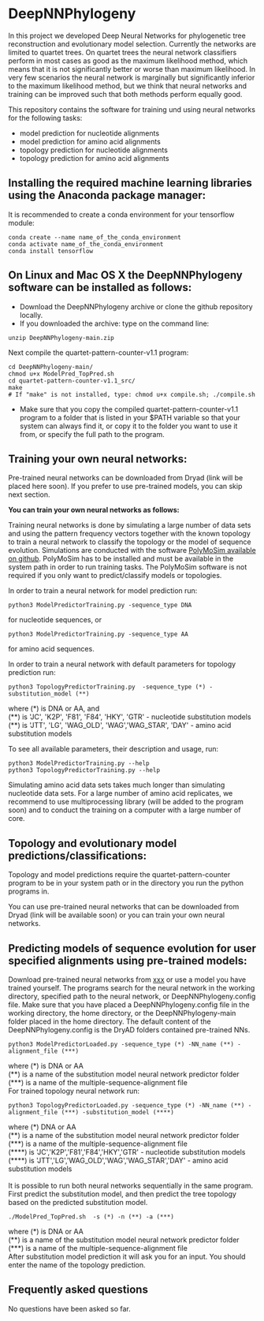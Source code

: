 # DeepNNPhylogeny
In this project we developed Deep Neural Networks for phylogenetic tree reconstruction and evolutionary model selection. Currently the networks are limited to quartet trees. On quartet trees the neural network classifiers perform in most cases as good as the maximum likelihood method, which means that it is not significantly better or worse than maximum likelihood.
In very few scenarios the neural network is marginally but significantly inferior to the maximum likelihood method, but we think that neural networks and training can be improved such that both methods perform equally good.<br>

This repository contains the software for training und using neural networks for the following tasks:
- model prediction for nucleotide alignments
- model prediction for amino acid alignments
- topology prediction for nucleotide alignments
- topology prediction for amino acid alignments

## Installing the required machine learning libraries using the Anaconda package manager:
It is recommended to create a conda environment for your tensorflow module: 
```
conda create --name name_of_the_conda_environment 
conda activate name_of_the_conda_environment
conda install tensorflow

```

## On Linux and Mac OS X the DeepNNPhylogeny software can be installed as follows:

- Download the DeepNNPhylogeny archive or clone the github repository locally.
- If you downloaded the archive: type on the command line:
```
unzip DeepNNPhylogeny-main.zip
```
Next compile the quartet-pattern-counter-v1.1 program:
```
cd DeepNNPhylogeny-main/
chmod u+x ModelPred_TopPred.sh
cd quartet-pattern-counter-v1.1_src/
make
# If "make" is not installed, type: chmod u+x compile.sh; ./compile.sh
```
- Make sure that you copy the compiled quartet-pattern-counter-v1.1 program to a folder that is listed in your $PATH variable so that your system can always find it, or copy it to the folder you want to use it from, or specify the full path to the program.

## Training your own neural networks:

Pre-trained neural networks can be downloaded from Dryad (link will be placed here soon). If you prefer to use pre-trained models, you can skip next section.<br>

**You can train your own neural networks as follows:<br>**

Training neural networks is done by simulating a large number of data sets and using the pattern frequency vectors together with the known topology
to train a neural network to classify the topology or the model of sequence evolution. Simulations are conducted with the software [PolyMoSim available on github](https://github.com/cmayer/PolyMoSim). PolyMoSim has to be installed and must be available in the system path in order to run training tasks. The PolyMoSim software is not required if you only want to predict/classify models or topologies.

In order to train a neural network for model prediction run:
```
python3 ModelPredictorTraining.py -sequence_type DNA
```
for nucleotide sequences,
or 
```
python3 ModelPredictorTraining.py -sequence_type AA
```
for amino acid sequences. 

In order to train a neural network with default parameters for topology prediction run:
```
python3 TopologyPredictorTraining.py  -sequence_type (*) -substitution_model (**)
```
where (\*) is DNA or AA, and <br />
(\*\*) is 'JC', 'K2P', 'F81', 'F84', 'HKY', 'GTR' - nucleotide substitution models <br />
(\*\*) is 'JTT', 'LG', 'WAG_OLD', 'WAG','WAG_STAR', 'DAY' - amino acid substitution models


To see all available parameters, their description and usage, run: 
```
python3 ModelPredictorTraining.py --help
python3 TopologyPredictorTraining.py --help
```

Simulating amino acid data sets takes much longer than simulating nucleotide data sets.
For a large number of amino acid replicates, we recommend to use multiprocessing library (will be added to the program soon) and to conduct the training on a computer with a large number of core. 


## Topology and evolutionary model predictions/classifications:

Topology and model predictions require the quartet-pattern-counter program to be in your system path or in the directory you run the python programs in.

You can use pre-trained neural networks that can be downloaded from Dryad (link will be available soon) or you can train your own neural networks.

## Predicting models of sequence evolution for user specified alignments using pre-trained models: 

Download pre-trained neural networks from [xxx](https://www.dryadcom) or use a model you have trained yourself.
The programs search for the neural network in the working directory, specified path to the neural network, or DeepNNPhylogeny.config file.
Make sure that you have placed a DeepNNPhylogeny.config file in the working directory, the home directory, or the DeepNNPhylogeny-main folder placed in the home directory. 
The default content of the DeepNNPhylogeny.config is the DryAD folders contained pre-trained NNs. 

```
python3 ModelPredictorLoaded.py -sequence_type (*) -NN_name (**) -alignment_file (***)
```
where (\*) is DNA or AA <br>
(\*\*)  is a name of the substitution model neural network predictor folder  <br>
(\*\*\*) is a name of the multiple-sequence-alignment file <br>
For trained topology neural network run: 
```
python3 TopologyPredictorLoaded.py -sequence_type (*) -NN_name (**) -alignment_file (***) -substitution_model (****)
```
where (\*) DNA or AA <br />
(\*\*) is a name of the substitution model neural network predictor folder  <br />
(\*\*\*) is a name of the multiple-sequence-alignment file <br />
(\*\*\*\*) is 'JC','K2P','F81','F84','HKY','GTR' - nucleotide substitution models <br />
(\*\*\*\*) is 'JTT','LG','WAG_OLD','WAG','WAG_STAR','DAY' - amino acid substitution models <br />
<br />
It is possible to run both neural networks sequentially in the same program. <br />
First predict the substitution model, and then 
predict the tree topology based on the predicted substitution model. 
```
./ModelPred_TopPred.sh  -s (*) -n (**) -a (***) 
```
where (\*) is DNA or AA <br />
(\*\*) is a name of the substitution model neural network predictor folder  <br />
(\*\*\*) is a name of the multiple-sequence-alignment file <br />
After substitution model prediction it will ask you for an input. You should enter the name of the topology prediction.


## Frequently asked questions <a id="Frequently-aksed-questions"></a>
No questions have been asked so far.

